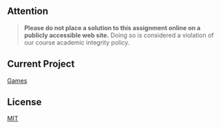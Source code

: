 ## Attention

> **Please do not place a solution to this assignment online on a publicly accessible web site.** Doing so is considered a violation of our course academic integrity policy.


## Current Project
[Games](https://github.com/HeskeyBaozi/web-homework-sysu/tree/6-Games)

## License
[MIT](/LICENSE)